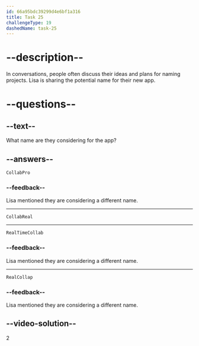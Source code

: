```yaml
---
id: 66a95bdc39299d4e6bf1a316
title: Task 25
challengeType: 19
dashedName: task-25
---
```

<!--
AUDIO REFERENCE:
Bob: Does your app have a potential name yet?

Lisa: We're thinking of calling it "CollabReal." 
-->

# --description--

In conversations, people often discuss their ideas and plans for naming projects. Lisa is sharing the potential name for their new app.

# --questions--

## --text--

What name are they considering for the app?

## --answers--

`CollabPro`

### --feedback--

Lisa mentioned they are considering a different name.

---

`CollabReal`

---

`RealTimeCollab`

### --feedback--

Lisa mentioned they are considering a different name.

---

`RealCollap`

### --feedback--

Lisa mentioned they are considering a different name.

## --video-solution--

2
